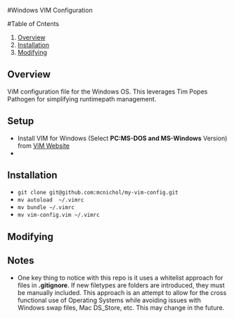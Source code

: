 #Windows VIM Configuration

#Table of Cntents
1. [Overview](#overview)
2. [Installation](#installation)
3. [Modifying](#modifying)

## Overview
ViM configuration file for the Windows OS.  This leverages Tim Popes Pathogen for simplifying runtimepath management.   

## Setup
* Install VIM for Windows (Select **PC:MS-DOS and MS-Windows** Version) from [ViM Website](http://www.vim.org/download.php) 
* 

## Installation
* ```git clone git@github.com:mcnichol/my-vim-config.git```
* ```mv autoload  ~/.vimrc```
* ```mv bundle ~/.vimrc```
* ```mv vim-config.vim ~/.vimrc```
## Modifying

## Notes
* One key thing to notice with this repo is it uses a whitelist approach for files in **.gitignore**.  If new filetypes are folders are introduced, they must be manually included.  This approach is an attempt to allow for the cross functional use of Operating Systems while avoiding issues with Windows swap files, Mac DS_Store, etc.  This may change in the future.


